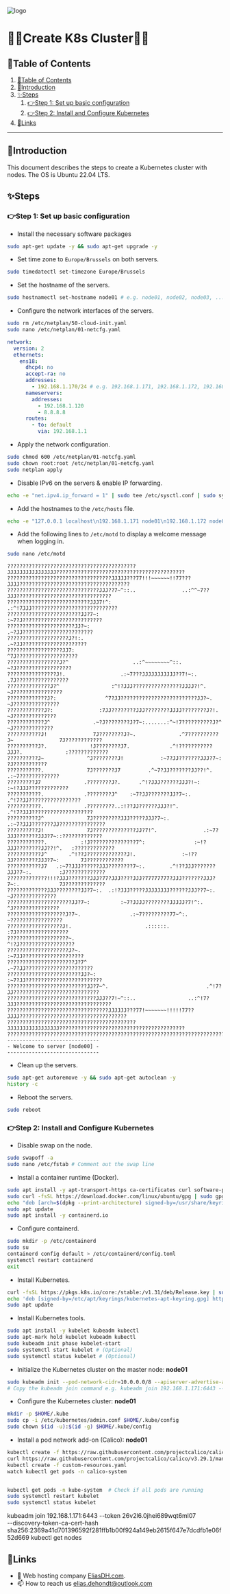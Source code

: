 ![logo](https://eliasdh.com/assets/media/images/logo-github.png)
# 💙🤍Create K8s Cluster🤍💙

## 📘Table of Contents

1. [📘Table of Contents](#📘table-of-contents)
2. [🖖Introduction](#🖖introduction)
3. [✨Steps](#✨steps)
    1. [👉Step 1: Set up basic configuration](#👉step-1-set-up-basic-configuration)
    2. [👉Step 2: Install and Configure Kubernetes](#👉step-2-install-and-configure-kubernetes)
4. [🔗Links](#🔗links)

---

## 🖖Introduction

This document describes the steps to create a Kubernetes cluster with nodes. The OS is Ubuntu 22.04 LTS.

## ✨Steps

### 👉Step 1: Set up basic configuration

- Install the necessary software packages
```bash
sudo apt-get update -y && sudo apt-get upgrade -y
```

- Set time zone to `Europe/Brussels` on both servers.
```bash
sudo timedatectl set-timezone Europe/Brussels
```

- Set the hostname of the servers.
```bash
sudo hostnamectl set-hostname node01 # e.g. node01, node02, node03, ...
```

- Configure the network interfaces of the servers.
```bash
sudo rm /etc/netplan/50-cloud-init.yaml
sudo nano /etc/netplan/01-netcfg.yaml
```
```yaml
network:
  version: 2
  ethernets:
    ens18:
      dhcp4: no
      accept-ra: no
      addresses:
        - 192.168.1.170/24 # e.g. 192.168.1.171, 192.168.1.172, 192.168.1.173, ...
      nameservers:
        addresses:
          - 192.168.1.120
          - 8.8.8.8
      routes:
        - to: default
          via: 192.168.1.1
```

- Apply the network configuration.
```bash
sudo chmod 600 /etc/netplan/01-netcfg.yaml
sudo chown root:root /etc/netplan/01-netcfg.yaml
sudo netplan apply
```

- Disable IPv6 on the servers & enable IP forwarding.
```bash
echo -e "net.ipv4.ip_forward = 1" | sudo tee /etc/sysctl.conf | sudo sysctl -p
```

- Add the hostnames to the `/etc/hosts` file.
```bash
echo -e "127.0.0.1 localhost\n192.168.1.171 node01\n192.168.1.172 node02\n192.168.1.173 node03\n192.168.1.174 node04\n192.168.1.175 node05\n192.168.1.176 node06\n192.168.1.177 node07\n192.168.1.178 node08\n192.168.1.179 node09" | sudo tee /etc/hosts > /dev/null
```

- Add the following lines to `/etc/motd` to display a welcome message when logging in.
```bash
sudo nano /etc/motd
```
```text
??????????????????????????????????????????JJJJJJJJJJJJJJJJ??????????????????????????????????????????
??????????????????????????????????JJJJJ???77!!!~~~~~~!!77???JJJJ????????????????????????????????????
??????????????????????????????JJJ??7~^::..               ..:^^~7??JJJ???????????????????????????????
???????????????????????????JJJ7!^:                              .:^!7JJJ????????????????????????????
????????????????????????JJ?7~:                                       :~7?J??????????????????????????
??????????????????????JJ?~:                                             .~?JJ???????????????????????
????????????????????J?!:.                                                 .~?JJ?????????????????????
??????????????????JJ7:                                                       ^7J????????????????????
?????????????????J?^                     ..:^~~~~~~~~^::.                      ~?J??????????????????
????????????????J!.                  .:~7???JJJJJJJJJJJ??7!~:.                  .7J?????????????????
??????????????J?^                 :^!?JJJ????????????????JJJJ?!^.                 ~J????????????????
?????????????J?:                ^7?JJ?????????????????????????JJ?~.                ~J???????????????
????????????J?:               :7JJ????????JJJ????????JJJJ????????J?!.               ~J??????????????
????????????J^              .~?J????????J?7~:.......:^~!7??????????J?^               ~J?????????????
???????????J!               7J????????J?~.              .^7??????????J~               7J????????????
??????????J?.              !J????????J7.             .^!???????????JJJ?.              :?????????????
??????????J~              ^J????????J!            :~7?JJ???????JJJ?7~:                 ?J???????????
???????????.              7J???????J7         .^~7?JJ???????JJ??!^.                .:~7?????????????
?????????J7              .????????J?.      .^!?JJJ??????JJJ?!~:                 :~!?JJJ?????????????
???????????.             .????????J^    :~7?JJ???????JJ?7~:.                .^!7?JJ?????????????????
???????????.             .?????????..:!??JJ??????JJJ?!^.                .^!7?JJJ????????????????????
??????????J^              7J?????????JJJ?????JJJ?7~:.               .:~7?JJJ???????JJ???????????????
??????????J!              7J??????????????JJ?7!^.               .:~7?JJJ???????JJJ?7~::?????????????
????????????.           :!J???????????????7^:                :~!?JJJ????????JJ??!^.   :?????????????
???????????J^       .^!??J?????????????J!.               :~!??JJ????????JJJ?7~:       7J????????????
???????????J7   .:~7?JJJ??????JJJ????????7~:.        .^!??JJJ???????JJJ?7~:.         :J?????????????
?????????????!!!?JJJ???????JJJ?77?JJJ????JJJ?77777777?JJJ???????JJJ?7~:.             7J?????????????
?????????????JJJ????????JJ?7~:.  .:!?JJJ?????JJJJJJJJ??????JJJ??7~:.                ~J??????????????
?????????????????????JJ?7~:          :~7?JJJJ????????JJJJJ?7!^:.                   ^J???????????????
???????????????????J?7~.                .:~7?????????77~^:.                       ~?????????????????
??????????????????J!.                        .::::::.                           :7J?????????????????
????????????????????~.                                                        ^!?J??????????????????
????????????????????J?~.                                                   :~7JJ????????????????????
??????????????????????J?7^                                              .~7?JJ??????????????????????
????????????????????????JJ?~:                                        :~7?JJ?????????????????????????
??????????????????????????JJ?7~^.                                .^!7?JJ????????????????????????????
?????????????????????????????JJJ??7!~^::..                 ..:^!7?JJJ???????????????????????????????
?????????????????????????????????JJJJJJ???77!~~~~~~~!!!!!77??JJJJ???????????????????????????????????
??????????????????????????????????????????JJJJJJJJJJJJJJJJJ?????????????????????????????????????????
????????????????????????????????????????????????????????????????????????????????????????????????????
------------------------------
- Welcome to server [node00] -
------------------------------
```

- Clean up the servers.
```bash
sudo apt-get autoremove -y && sudo apt-get autoclean -y
history -c
```

- Reboot the servers.
```bash
sudo reboot
```

### 👉Step 2: Install and Configure Kubernetes

- Disable swap on the node.
```bash
sudo swapoff -a
sudo nano /etc/fstab # Comment out the swap line
```

- Install a container runtime (Docker).
```bash
sudo apt install -y apt-transport-https ca-certificates curl software-properties-common
sudo curl -fsSL https://download.docker.com/linux/ubuntu/gpg | sudo gpg --dearmor -o /usr/share/keyrings/docker-archive-keyring.gpg
echo "deb [arch=$(dpkg --print-architecture) signed-by=/usr/share/keyrings/docker-archive-keyring.gpg] https://download.docker.com/linux/ubuntu $(lsb_release -cs) stable" | sudo tee /etc/apt/sources.list.d/docker.list > /dev/null
sudo apt update
sudo apt install -y containerd.io
```

- Configure containerd.
```bash
sudo mkdir -p /etc/containerd
sudo su
containerd config default > /etc/containerd/config.toml
systemctl restart containerd
exit
```

- Install Kubernetes.
```bash
curl -fsSL https://pkgs.k8s.io/core:/stable:/v1.31/deb/Release.key | sudo gpg --dearmor -o /etc/apt/keyrings/kubernetes-apt-keyring.gpg
echo 'deb [signed-by=/etc/apt/keyrings/kubernetes-apt-keyring.gpg] https://pkgs.k8s.io/core:/stable:/v1.31/deb/ /' | sudo tee /etc/apt/sources.list.d/kubernetes.list
sudo apt update
```

- Install Kubernetes tools.
```bash
sudo apt install -y kubelet kubeadm kubectl
sudo apt-mark hold kubelet kubeadm kubectl
sudo kubeadm init phase kubelet-start
sudo systemctl start kubelet # (Optional)
sudo systemctl status kubelet # (Optional)

```

- Initialize the Kubernetes cluster on the master node: **node01**
```bash
sudo kubeadm init --pod-network-cidr=10.0.0.0/8 --apiserver-advertise-address=192.168.1.171
# Copy the kubeadm join command e.g. kubeadm join 192.168.1.171:6443 --token <token> --discovery-token-ca-cert-hash sha256:<hash>
```

- Configure the Kubernetes cluster: **node01**
```bash
mkdir -p $HOME/.kube
sudo cp -i /etc/kubernetes/admin.conf $HOME/.kube/config
sudo chown $(id -u):$(id -g) $HOME/.kube/config
```

- Install a pod network add-on (Calico): **node01**
```bash
kubectl create -f https://raw.githubusercontent.com/projectcalico/calico/v3.29.1/manifests/tigera-operator.yaml
curl https://raw.githubusercontent.com/projectcalico/calico/v3.29.1/manifests/custom-resources.yaml -O
kubectl create -f custom-resources.yaml
watch kubectl get pods -n calico-system


kubectl get pods -n kube-system  # Check if all pods are running
sudo systemctl restart kubelet
sudo systemctl status kubelet
```




kubeadm join 192.168.1.171:6443 --token 26v2l6.0jhei689wqt6ml07 \
        --discovery-token-ca-cert-hash sha256:2369a41d701396592f281ffb1b00f924a149eb2615f647e7dcdfb1e06f52d669
kubectl get nodes



## 🔗Links
- 👯 Web hosting company [EliasDH.com](https://eliasdh.com).
- 📫 How to reach us elias.dehondt@outlook.com